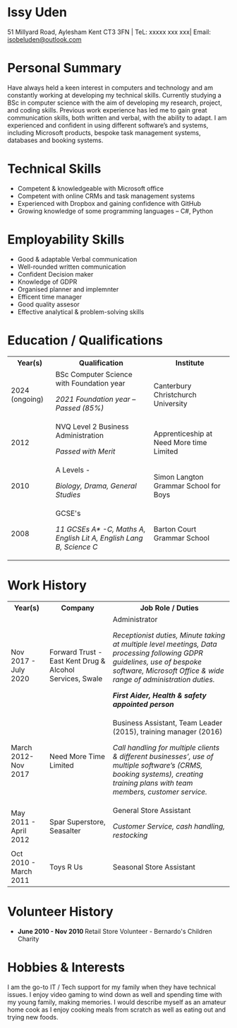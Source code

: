 
# Issy Uden
51 Millyard Road, Aylesham Kent CT3 3FN | TeL: xxxxx xxx xxx| Email: isobeluden@outlook.com

# Personal Summary
Have always held a keen interest in computers and technology and am constantly working at developing my technical skills. Currently studying a BSc in computer science with the aim of developing my research, project, and coding skills.  Previous work experience has led me to gain great communication skills, both written and verbal, with the ability to adapt. I am experienced and confident in using different software’s and systems, including Microsoft products, bespoke task management systems, databases and booking systems.

# Technical Skills

<ul>
  <li>	Competent & knowledgeable with Microsoft office</li>
  <li> Competent with online CRMs and task management systems </li>
  <li>	Experienced with Dropbox and gaining confidence with GitHub </li>
  <li>	Growing knowledge of some programming languages – C#, Python </li>
</ul>

# Employability Skills

<ul>
  <li> Good & adaptable Verbal communication</li>
  <li> Well-rounded written communication </li>
  <li> Confident Decision maker </li>
  <li> Knowledge of GDPR</li>
  <li> Organised planner and implemnter</li>
  <li> Efficent time manager </li>
  <li> Good quality assesor </li>
  <li> Effective analytical & problem-solving skills</li>
</ul>

# Education / Qualifications

<table>
    <tr>
        <th>Year(s)</th>
        <th>Qualification</th>
        <th>Institute</th>
    </tr>
    <tr>
        <td>2024 (ongoing)</td>
        <td>BSc Computer Science with Foundation year <p><i>2021 Foundation year – Passed (85%)</i></p> </td>
        <td>Canterbury Christchurch University</td>
    </tr>
    <tr>
        <td>2012</td>
        <td>NVQ Level 2 Business Administration <p><i>Passed with Merit</i></p> </td>
        <td>Apprenticeship at Need More time Limited</td>
    </tr>
    <tr>
        <td>2010</td>
        <td>A Levels -<p><i>Biology, Drama, General Studies</i></p></td>
        <td>Simon Langton Grammar School for Boys</td>
    </tr>
    <tr>
        <td>2008</td>
        <td>GCSE's <p><i> 11 GCSEs A* -C, Maths A, English Lit A, English Lang B, Science C</i></p> </td>
        <td>Barton Court Grammar School</td>
    </tr>
</table> 
    
# Work History

<table>
    <tr>
        <th>Year(s)</th>
        <th>Company </th>
        <th>Job Role / Duties </th>
    </tr>
    <tr>
        <td>Nov 2017 - July 2020</td>
        <td>Forward Trust - East Kent Drug & Alcohol Services, Swale</td>
        <td>Administrator <p><i>  Receptionist duties, Minute taking at multiple level meetings, Data processing following          GDPR guidelines, use of bespoke software, Microsoft Office & wide range of administration duties. 
          <p><b> First Aider, Health & safety appointed person </b></i> </td>
    </tr>
    <tr>
        <td>March 2012-Nov 2017</td>
        <td>Need More Time Limited</td>
        <td>Business Assistant, Team Leader (2015), training manager (2016)  <p><i> Call handling for multiple clients &     different businesses’, use of multiple software’s (CRMS, booking systems), creating training plans with team members, customer service.  </p> </i> </td>
    </tr>
    <tr>
        <td>May 2011 - April 2012</td>
        <td>Spar Superstore, Seasalter</td>
        <td>General Store Assistant  <p><i> Customer Service, cash handling, restocking  </i> </td>
    </tr>
    <tr>
        <td>Oct 2010 - March 2011 </td>
        <td> Toys R Us </td>
        <td>Seasonal Store Assistant</td>
    </tr>
</table>

# Volunteer History
 
 <ul>
  <li> <b> June 2010 - Nov 2010 </b>  Retail Store Volunteer - Bernardo's Children Charity </li> 
 </ul>
  
# Hobbies & Interests 

I am the go-to IT / Tech support for my family when they have technical issues. I enjoy video gaming to wind down as well and spending time with my young family, making memories. I would describe myself as an amateur home cook as I enjoy cooking meals from scratch as well as eating out and trying new foods. 
